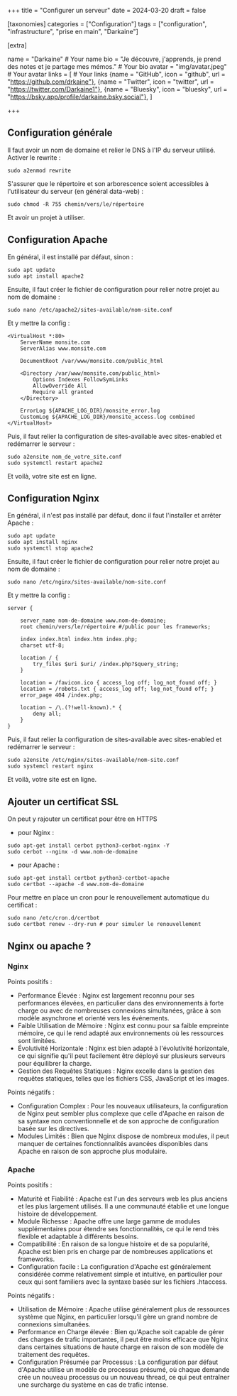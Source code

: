 +++
title = "Configurer un serveur"
date = 2024-03-20
draft = false

[taxonomies]
categories = ["Configuration"]
tags = ["configuration", "infrastructure", "prise en main", "Darkaine"]

[extra]

name = "Darkaine"                     # Your name
bio = "Je découvre, j'apprends, je prend des notes et je partage mes mémos."                          # Your bio
avatar = "img/avatar.jpeg"            # Your avatar
links = [                             # Your links
    {name = "GitHub", icon = "github", url = "https://github.com/drkaine"},
    {name = "Twitter", icon = "twitter", url = "https://twitter.com/Darkaine1"},
    {name = "Bluesky", icon = "bluesky", url = "https://bsky.app/profile/darkaine.bsky.social"},
]

+++

## Configuration générale

Il faut avoir un nom de domaine et relier le DNS à l'IP du serveur utilisé.
Activer le rewrite :
```
sudo a2enmod rewrite
```

S'assurer que le répertoire et son arborescence soient accessibles à l'utilisateur du serveur (en général data-web) :
```
sudo chmod -R 755 chemin/vers/le/répertoire
```

Et avoir un projet à utiliser.

## Configuration Apache

En général, il est installé par défaut, sinon :
```
sudo apt update
sudo apt install apache2
```

Ensuite, il faut créer le fichier de configuration pour relier notre projet au nom de domaine :
```
sudo nano /etc/apache2/sites-available/nom-site.conf
```

Et y mettre la config :
```
<VirtualHost *:80>
    ServerName monsite.com
    ServerAlias www.monsite.com

    DocumentRoot /var/www/monsite.com/public_html

    <Directory /var/www/monsite.com/public_html>
        Options Indexes FollowSymLinks
        AllowOverride All
        Require all granted
    </Directory>

    ErrorLog ${APACHE_LOG_DIR}/monsite_error.log
    CustomLog ${APACHE_LOG_DIR}/monsite_access.log combined
</VirtualHost>

```

Puis, il faut relier la configuration de sites-available avec sites-enabled et redémarrer le serveur :
```
sudo a2ensite nom_de_votre_site.conf
sudo systemctl restart apache2
```

Et voilà, votre site est en ligne.


## Configuration Nginx

En général, il n'est pas installé par défaut, donc il faut l'installer et arrêter Apache :
```
sudo apt update
sudo apt install nginx
sudo systemctl stop apache2 
```

Ensuite, il faut créer le fichier de configuration pour relier notre projet au nom de domaine :
```
sudo nano /etc/nginx/sites-available/nom-site.conf
```

Et y mettre la config :
```
server {

    server_name nom-de-domaine www.nom-de-domaine;
    root chemin/vers/le/répertoire #/public pour les frameworks;

    index index.html index.htm index.php;
    charset utf-8;

    location / {
        try_files $uri $uri/ /index.php?$query_string;
    }

    location = /favicon.ico { access_log off; log_not_found off; }
    location = /robots.txt { access_log off; log_not_found off; }
    error_page 404 /index.php;

    location ~ /\.(?!well-known).* {
        deny all;
    }
}
```

Puis, il faut relier la configuration de sites-available avec sites-enabled et redémarrer le serveur :
```
sudo a2ensite /etc/nginx/sites-available/nom-site.conf
sudo systemcl restart nginx
```

Et voilà, votre site est en ligne.


## Ajouter un certificat SSL

On peut y rajouter un certificat pour être en HTTPS 
* pour Nginx :
```
sudo apt-get install cerbot python3-cerbot-nginx -Y
sudo cerbot --nginx -d www.nom-de-domaine
```

* pour Apache :
```
sudo apt-get install certbot python3-certbot-apache
sudo certbot --apache -d www.nom-de-domaine
```

Pour mettre en place un cron pour le renouvellement automatique du certificat :
```
sudo nano /etc/cron.d/certbot
sudo certbot renew --dry-run # pour simuler le renouvellement
```

## Nginx ou apache ?

### Nginx

Points positifs :
* Performance Élevée : Nginx est largement reconnu pour ses performances élevées, en particulier dans des environnements à forte charge ou avec de nombreuses connexions simultanées, grâce à son modèle asynchrone et orienté vers les événements.
* Faible Utilisation de Mémoire : Nginx est connu pour sa faible empreinte mémoire, ce qui le rend adapté aux environnements où les ressources sont limitées.
* Évolutivité Horizontale : Nginx est bien adapté à l'évolutivité horizontale, ce qui signifie qu'il peut facilement être déployé sur plusieurs serveurs pour équilibrer la charge.
* Gestion des Requêtes Statiques : Nginx excelle dans la gestion des requêtes statiques, telles que les fichiers CSS, JavaScript et les images.

Points négatifs :
* Configuration Complex : Pour les nouveaux utilisateurs, la configuration de Nginx peut sembler plus complexe que celle d'Apache en raison de sa syntaxe non conventionnelle et de son approche de configuration basée sur les directives.
* Modules Limités : Bien que Nginx dispose de nombreux modules, il peut manquer de certaines fonctionnalités avancées disponibles dans Apache en raison de son approche plus modulaire.

### Apache

Points positifs :
* Maturité et Fiabilité : Apache est l'un des serveurs web les plus anciens et les plus largement utilisés. Il a une communauté établie et une longue histoire de développement.
* Module Richesse : Apache offre une large gamme de modules supplémentaires pour étendre ses fonctionnalités, ce qui le rend très flexible et adaptable à différents besoins.
* Compatibilité : En raison de sa longue histoire et de sa popularité, Apache est bien pris en charge par de nombreuses applications et frameworks.
* Configuration facile : La configuration d'Apache est généralement considérée comme relativement simple et intuitive, en particulier pour ceux qui sont familiers avec la syntaxe basée sur les fichiers .htaccess.

Points négatifs :
* Utilisation de Mémoire : Apache utilise généralement plus de ressources système que Nginx, en particulier lorsqu'il gère un grand nombre de connexions simultanées.
* Performance en Charge élevée : Bien qu'Apache soit capable de gérer des charges de trafic importantes, il peut être moins efficace que Nginx dans certaines situations de haute charge en raison de son modèle de traitement des requêtes.
* Configuration Présumée par Processus : La configuration par défaut d'Apache utilise un modèle de processus présumé, où chaque demande crée un nouveau processus ou un nouveau thread, ce qui peut entraîner une surcharge du système en cas de trafic intense.